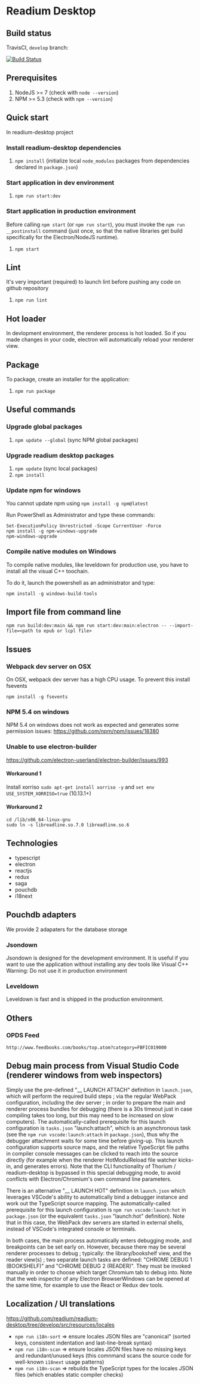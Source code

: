 # Readium Desktop

## Build status

TravisCI, `develop` branch:

[![Build Status](https://travis-ci.org/readium/readium-desktop.svg?branch=master)](https://travis-ci.org/readium/readium-desktop)

## Prerequisites

1) NodeJS >= 7 (check with `node --version`)
2) NPM >= 5.3 (check with `npm --version`)

## Quick start

In readium-desktop project

### Install readium-desktop dependencies

1) `npm install` (initialize local `node_modules` packages from dependencies declared in `package.json`)

### Start application in dev environment

1) `npm run start:dev`

### Start application in production environment

Before calling `npm start` (or `npm run start`), you must invoke the `npm run __postinstall` command (just once, so that the native libraries get build specifically for the Electron/NodeJS runtime).

1) `npm start`

## Lint

It's very important (required) to launch lint before pushing any code on github repository

1) `npm run lint`

## Hot loader

In devlopment environment, the renderer process is hot loaded.
So if you made changes in your code, electron will automatically reload
your renderer view.

## Package

To package, create an installer for the application:

1) `npm run package`

## Useful commands

### Upgrade global packages

1) `npm update --global` (sync NPM global packages)

### Upgrade readium desktop packages

1) `npm update` (sync local packages)
2) `npm install`

### Update npm for windows

You cannot update npm using `npm install -g npm@latest`

Run PowerShell as Administrator and type these commands:

```
Set-ExecutionPolicy Unrestricted -Scope CurrentUser -Force
npm install -g npm-windows-upgrade
npm-windows-upgrade
```

### Compile native modules on Windows

To compile native modules, like leveldown for production use, you have to
install all the visual C++ toochain.

To do it, launch the powershell as an administrator and type:

```
npm install -g windows-build-tools
```

## Import file from command line

```
npm run build:dev:main && npm run start:dev:main:electron -- --import-file=<path to epub or lcpl file>
```

## Issues

### Webpack dev server on OSX

On OSX, webpack dev server has a high CPU usage.
To prevent this install fsevents

```
npm install -g fsevents
```

### NPM 5.4 on windows

NPM 5.4 on windows does not work as expected and generates some permission issues:
https://github.com/npm/npm/issues/18380

### Unable to use electron-builder

https://github.com/electron-userland/electron-builder/issues/993

#### Workaround 1
Install xorriso `sudo apt-get install xorriso -y` and `set env USE_SYSTEM_XORRISO=true` (10.13.1+)

#### Workaround 2
```
cd /lib/x86_64-linux-gnu
sudo ln -s libreadline.so.7.0 libreadline.so.6
```

## Technologies

* typescript
* electron
* reactjs
* redux
* saga
* pouchdb
* i18next

## Pouchdb adapters

We provide 2 adapaters for the database storage

### Jsondown

Jsondown is designed for the development environment.
It is useful if you want to use the application without installing any dev tools
like Visual C++
Warning: Do not use it in production environment

### Leveldown

Leveldown is fast and is shipped in the production environment.

## Others

### OPDS Feed

```
http://www.feedbooks.com/books/top.atom?category=FBFIC019000
```

## Debug main process from Visual Studio Code (renderer windows from web inspectors)

Simply use the pre-defined "__ LAUNCH ATTACH" definition in `launch.json`, which will perform the required build steps ; via the regular WebPack configuration, including the dev server ; in order to prepare the main and renderer process bundles for debugging (there is a 30s timeout just in case compiling takes too long, but this may need to be increased on slow computers). The automatically-called prerequisite for this launch configuration is `tasks.json` "launch:attach", which is an asynchronous task (see the `npm run vscode:launch:attach` in `package.json`), thus why the debugger attachment waits for some time before giving-up. This launch configuration supports source maps, and the relative TypeScript file paths in compiler console messages can be clicked to reach into the source directly (for example when the renderer HotModulReload file watcher kicks-in, and generates errors). Note that the CLI functionality of Thorium / readium-desktop is bypassed in this special debugging mode, to avoid conflicts with Electron/Chromium's own command line parameters.

There is an alternative "__ LAUNCH HOT" definition in `launch.json` which leverages VSCode's ability to automatically bind a debugger instance and work out the TypeScript source mapping. The automatically-called prerequisite for this launch configuration is `npm run vscode:launch:hot` in `package.json` (or the equivalent `tasks.json` "launch:hot" definition). Note that in this case, the WebPack dev servers are started in external shells, instead of VSCode's integrated console or terminals.

In both cases, the main process automatically enters debugging mode, and breakpoints can be set early on. However, because there may be several renderer processes to debug ; typically: the library/bookshelf view, and the reader view(s) ; two separate launch tasks are defined: "CHROME DEBUG 1 (BOOKSHELF)" and "CHROME DEBUG 2 (READER)". They must be invoked manually in order to choose which target Chromium tab to debug into. Note that the web inspector of any Electron BrowserWindows can be opened at the same time, for example to use the React or Redux dev tools.

## Localization / UI translations

https://github.com/readium/readium-desktop/tree/develop/src/resources/locales

* `npm run i18n-sort` => ensure locales JSON files are "canonical" (sorted keys, consistent indentation and last-line-break syntax)
* `npm run i18n-scan` => ensure locales JSON files have no missing keys and redundant/unused keys (this comnmand scans the source code for well-known `i18next` usage patterns)
* `npm run i18n-scan` => rebuilds the TypeScript types for the locales JSON files (which enables static compiler checks)
